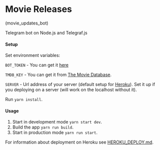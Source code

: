 # Movie Releases
(movie_updates_bot)

Telegram bot on Node.js and Telegraf.js

#### Setup

Set environment variables:

`BOT_TOKEN` - You can get it [here](https://t.me/BotFather)

`TMDB_KEY` - You can get it from [The Movie Database](https://www.themoviedb.org).

`SERVER` - Url address of your server (default setup for [Heroku](www.heroku.com)).
Set it up if you deploying on a server (will work on the localhost without it).

Run `yarn install`.

#### Usage

1. Start in development mode `yarn start dev`.
2. Build the app `yarn run build`.
3. Start in production mode `yarn run start`.

For information about deployment on Heroku see [HEROKU_DEPLOY.md](https://github.com/masterarrow/movie_updates_bot/blob/master/HEROKU_DEPLOY.md).
